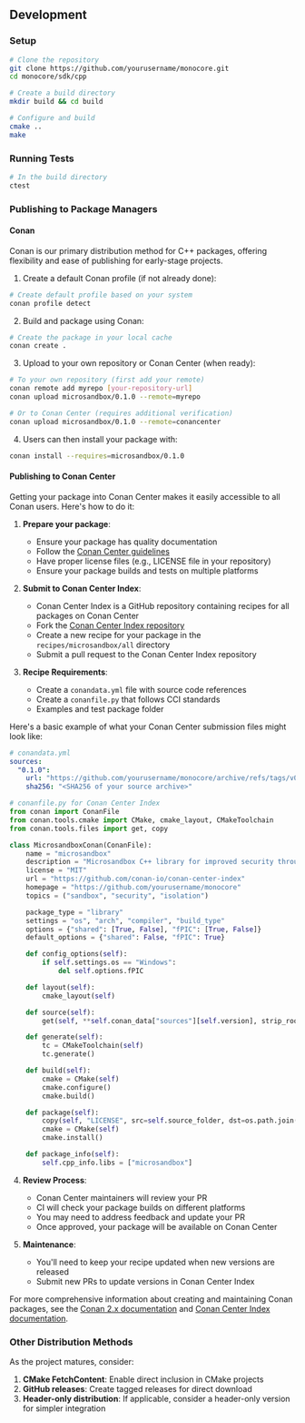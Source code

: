 ## Development

### Setup

```bash
# Clone the repository
git clone https://github.com/yourusername/monocore.git
cd monocore/sdk/cpp

# Create a build directory
mkdir build && cd build

# Configure and build
cmake ..
make
```

### Running Tests

```bash
# In the build directory
ctest
```

### Publishing to Package Managers

#### Conan

Conan is our primary distribution method for C++ packages, offering flexibility and ease of publishing for early-stage projects.

1. Create a default Conan profile (if not already done):

```bash
# Create default profile based on your system
conan profile detect
```

2. Build and package using Conan:

```bash
# Create the package in your local cache
conan create .
```

3. Upload to your own repository or Conan Center (when ready):

```bash
# To your own repository (first add your remote)
conan remote add myrepo [your-repository-url]
conan upload microsandbox/0.1.0 --remote=myrepo

# Or to Conan Center (requires additional verification)
conan upload microsandbox/0.1.0 --remote=conancenter
```

4. Users can then install your package with:

```bash
conan install --requires=microsandbox/0.1.0
```

#### Publishing to Conan Center

Getting your package into Conan Center makes it easily accessible to all Conan users. Here's how to do it:

1. **Prepare your package**:

   - Ensure your package has quality documentation
   - Follow the [Conan Center guidelines](https://github.com/conan-io/conan-center-index/blob/master/docs/how_to_add_packages.md)
   - Have proper license files (e.g., LICENSE file in your repository)
   - Ensure your package builds and tests on multiple platforms

2. **Submit to Conan Center Index**:

   - Conan Center Index is a GitHub repository containing recipes for all packages on Conan Center
   - Fork the [Conan Center Index repository](https://github.com/conan-io/conan-center-index)
   - Create a new recipe for your package in the `recipes/microsandbox/all` directory
   - Submit a pull request to the Conan Center Index repository

3. **Recipe Requirements**:
   - Create a `conandata.yml` file with source code references
   - Create a `conanfile.py` that follows CCI standards
   - Examples and test package folder

Here's a basic example of what your Conan Center submission files might look like:

```yaml
# conandata.yml
sources:
  "0.1.0":
    url: "https://github.com/yourusername/monocore/archive/refs/tags/v0.1.0.tar.gz"
    sha256: "<SHA256 of your source archive>"
```

```python
# conanfile.py for Conan Center Index
from conan import ConanFile
from conan.tools.cmake import CMake, cmake_layout, CMakeToolchain
from conan.tools.files import get, copy

class MicrosandboxConan(ConanFile):
    name = "microsandbox"
    description = "Microsandbox C++ library for improved security through sandboxing"
    license = "MIT"
    url = "https://github.com/conan-io/conan-center-index"
    homepage = "https://github.com/yourusername/monocore"
    topics = ("sandbox", "security", "isolation")

    package_type = "library"
    settings = "os", "arch", "compiler", "build_type"
    options = {"shared": [True, False], "fPIC": [True, False]}
    default_options = {"shared": False, "fPIC": True}

    def config_options(self):
        if self.settings.os == "Windows":
            del self.options.fPIC

    def layout(self):
        cmake_layout(self)

    def source(self):
        get(self, **self.conan_data["sources"][self.version], strip_root=True)

    def generate(self):
        tc = CMakeToolchain(self)
        tc.generate()

    def build(self):
        cmake = CMake(self)
        cmake.configure()
        cmake.build()

    def package(self):
        copy(self, "LICENSE", src=self.source_folder, dst=os.path.join(self.package_folder, "licenses"))
        cmake = CMake(self)
        cmake.install()

    def package_info(self):
        self.cpp_info.libs = ["microsandbox"]
```

4. **Review Process**:

   - Conan Center maintainers will review your PR
   - CI will check your package builds on different platforms
   - You may need to address feedback and update your PR
   - Once approved, your package will be available on Conan Center

5. **Maintenance**:
   - You'll need to keep your recipe updated when new versions are released
   - Submit new PRs to update versions in Conan Center Index

For more comprehensive information about creating and maintaining Conan packages, see the [Conan 2.x documentation](https://docs.conan.io/2/) and [Conan Center Index documentation](https://github.com/conan-io/conan-center-index/tree/master/docs).

### Other Distribution Methods

As the project matures, consider:

1. **CMake FetchContent**: Enable direct inclusion in CMake projects
2. **GitHub releases**: Create tagged releases for direct download
3. **Header-only distribution**: If applicable, consider a header-only version for simpler integration
